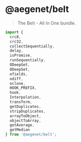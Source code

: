 # @aegenet/belt

> The Belt - All In One bundle.

```typescript
import {
  crc8,
  crc32,
  collectSequentially,
  delay,
  isPromise,
  runSequentially,
  ODeepGet,
  ODeepSet,
  ofields,
  odiff,
  oclone,
  HOOK_PREFIX,
  hook,
  Interpolation,
  transform,
  getDuplicates,
  stripDuplicates,
  arrayToObject,
  objectToArray,
  getAverage,
  getMedian
} from '@aegenet/belt';
```
